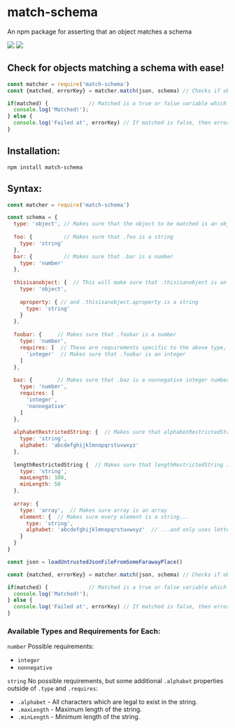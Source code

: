 # match-schema
An npm package for asserting that an object matches a schema

![](https://img.shields.io/appveyor/ci/gruntjs/grunt.svg) ![](https://img.shields.io/badge/license-MIT-green.svg)

## Check for objects matching a schema with ease!

```javascript
const matcher = require('match-schema')
const {matched, errorKey} = matcher.match(json, schema) // Checks if object json fits schema schema.

if(matched) {             // Matched is a true or false variable which tells whether the object in field json matched the schema provided
  console.log('Matched!');
} else {
  console.log('Failed at', errorKey) // If matched is false, then errorKey will be the property where the problem was. e.g. '.foo.bar'
}
```

## Installation:
```
npm install match-schema
```

## Syntax:

```javascript
const matcher = require('match-schema')

const schema = {
  type: 'object', // Makes sure that the object to be matched is an object. MAKE SURE TO DO THIS OR THE SCHEMA WILL ALWAYS MATCH!!!
  
  foo: {          // Makes sure that .foo is a string
    type: 'string'
  },
  bar: {          // Makes sure that .bar is a number
    type: 'number'
  },
  
  thisisanobject: {  // This will make sure that .thisisanobject is an object 
    type: 'object',
    
    aproperty: { // and .thisisanobject.aproperty is a string
      type: 'string'
    }
  },
  
  foobar: {     // Makes sure that .foobar is a number
    type: 'number',
    requires: [  // These are requirements specific to the above type, in this case number.
      'integer'  // Makes sure that .foobar is an integer
    ]
  },
  
  baz: {        // Makes sure that .baz is a nonnegative integer number.
    type: 'number',
    requires: [
      'integer',
      'nonnegative'
    ]
  },
  
  alphabetRestrictedString: {  // Makes sure that alphabetRestrictedString only uses letters from the lowercase alphabet.
    type: 'string',
    alphabet: 'abcdefghijklmnopqrstuvwxyz'
  },
  
  lengthRestrictedString {  // Makes sure that lengthRestrictedString is between 50 and 100 in length.
    type: 'string',
    maxLength: 100,
    minLength: 50
  },
  
  array: {
    type: 'array',  // Makes sure array is an array
    element: {  // Makes sure every element is a string...
      type: 'string',
      alphabet: 'abcdefghijklmnopqrstuvwxyz'  // ...and only uses letters from the lowercase alphabet.
    }
  }
}

const json = loadUntrustedJsonFileFromSomeFarawayPlace()

const {matched, errorKey} = matcher.match(json, schema) // Checks if object json fits schema schema.

if(matched) {             // Matched is a true or false variable which tells whether the object in field json matched the schema provided
  console.log('Matched!');
} else {
  console.log('Failed at', errorKey) // If matched is false, then errorKey will be the property where the problem was. e.g. '.foo.bar'
}
```

### Available Types and Requirements for Each:

`number` Possible requirements:
* `integer`
* `nonnegative`


`string` No possible requirements, but some additional `.alphabet` properties outside of `.type` and `.requires`:
* `.alphabet` - All characters which are legal to exist in the string.
* `.maxLength` - Maximum length of the string.
* `.minLength` - Minimum length of the string.
